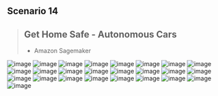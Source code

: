 ## Scenario 14
> ## Get Home Safe - Autonomous Cars
> - Amazon Sagemaker

<img alt="image" src="https://github.com/Brindha-m/AWS_Games/assets/72887609/48dc6e35-22fe-4e16-8895-c53520183aab">
<img alt="image" src="https://github.com/Brindha-m/AWS_Games/assets/72887609/2411ea4a-e36b-47ca-8cf3-cfdaa9db4ca3">
<img alt="image" src="https://github.com/Brindha-m/AWS_Games/assets/72887609/18120340-8007-417c-9c40-802f0a28bfee">
<img alt="image" src="https://github.com/Brindha-m/AWS_Games/assets/72887609/4c48e815-d3e8-4840-828d-0ff8d01e4ea8">
<img alt="image" src="https://github.com/Brindha-m/AWS_Games/assets/72887609/43618777-4e7e-4685-84e8-e983376774e5">
<img alt="image" src="https://github.com/Brindha-m/AWS_Games/assets/72887609/6f6b03a7-10ce-4b49-a5a9-66ce21d86281">
<img alt="image" src="https://github.com/Brindha-m/AWS_Games/assets/72887609/f0b8b4a1-049c-4807-9682-575b90d48e6d">
<img alt="image" src="https://github.com/Brindha-m/AWS_Games/assets/72887609/60087d4b-9c72-44dd-be25-dd84c41f8050">
<img alt="image" src="https://github.com/Brindha-m/AWS_Games/assets/72887609/7e8b59b4-04c2-44a4-9606-00b906ab5187">
<img alt="image" src="https://github.com/Brindha-m/AWS_Games/assets/72887609/b3407a19-b449-47df-ac4d-ce2fe2e11e8e">
<img alt="image" src="https://github.com/Brindha-m/AWS_Games/assets/72887609/60a301de-6684-414a-90c0-4ef473b5c648">
<img alt="image" src="https://github.com/Brindha-m/AWS_Games/assets/72887609/c66fcef7-f966-4f2c-b888-86ddbb32405f">
<img alt="image" src="https://github.com/Brindha-m/AWS_Games/assets/72887609/8479ef2b-0ab1-465e-b28e-f4dec2f29503">
<img alt="image" src="https://github.com/Brindha-m/AWS_Games/assets/72887609/e88b25a0-af03-4a6a-833b-753c611511f7">
<img alt="image" src="https://github.com/Brindha-m/AWS_Games/assets/72887609/95274d11-59e5-4db9-be17-e692da21665c">
<img alt="image" src="https://github.com/Brindha-m/AWS_Games/assets/72887609/ec807a15-79b5-4364-b50c-d62fe7a9a453">
<img alt="image" src="https://github.com/Brindha-m/AWS_Games/assets/72887609/08e7c57e-55bb-4bf7-8f39-cce0564071c2">
<img alt="image" src="https://github.com/Brindha-m/AWS_Games/assets/72887609/308162fa-f55f-40e8-a5b1-3fe2a152102b">
<img alt="image" src="https://github.com/Brindha-m/AWS_Games/assets/72887609/aada0a01-5c6d-4028-8aa9-5057c27a8fa8">
<img alt="image" src="https://github.com/Brindha-m/AWS_Games/assets/72887609/2ee30f9b-fa8a-4523-9442-28de3fc9734b">
<img alt="image" src="https://github.com/Brindha-m/AWS_Games/assets/72887609/8c76fec4-4005-4962-a363-27aa2694af72">
<img alt="image" src="https://github.com/Brindha-m/AWS_Games/assets/72887609/5c27ac1b-7495-40a0-bdea-d4cded96cb1e">
<img alt="image" src="https://github.com/Brindha-m/AWS_Games/assets/72887609/d2a408b1-9b1e-40d3-b762-352a438a24c5">
<img alt="image" src="https://github.com/Brindha-m/AWS_Games/assets/72887609/2599df05-fd22-419d-ba92-8a574b4b1667">
<img alt="image" src="https://github.com/Brindha-m/AWS_Games/assets/72887609/81f77688-3921-48f7-b193-c8e0d71f4c7f">
